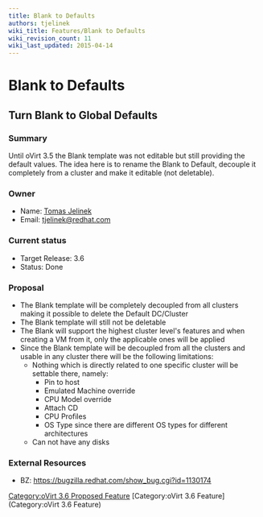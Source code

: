 ```yaml
---
title: Blank to Defaults
authors: tjelinek
wiki_title: Features/Blank to Defaults
wiki_revision_count: 11
wiki_last_updated: 2015-04-14
---
```


# Blank to Defaults

## Turn Blank to Global Defaults

### Summary

Until oVirt 3.5 the Blank template was not editable but still providing the default values. The idea here is to rename the Blank to Default, decouple it completely from a cluster and make it editable (not deletable).

### Owner

*   Name: [Tomas Jelinek](User:TJelinek)
*   Email: <tjelinek@redhat.com>

### Current status

*   Target Release: 3.6
*   Status: Done

### Proposal

*   The Blank template will be completely decoupled from all clusters making it possible to delete the Default DC/Cluster
*   The Blank template will still not be deletable
*   The Blank will support the highest cluster level's features and when creating a VM from it, only the applicable ones will be applied
*   Since the Blank template will be decoupled from all the clusters and usable in any cluster there will be the following limitations:
    -   Nothing which is directly related to one specific cluster will be settable there, namely:
        -   Pin to host
        -   Emulated Machine override
        -   CPU Model override
        -   Attach CD
        -   CPU Profiles
        -   OS Type since there are different OS types for different architectures
    -   Can not have any disks

### External Resources

*   BZ: <https://bugzilla.redhat.com/show_bug.cgi?id=1130174>

[Category:oVirt 3.6 Proposed Feature](/develop/release-management/releases/3.6/proposed-feature/) [Category:oVirt 3.6 Feature](Category:oVirt 3.6 Feature)
